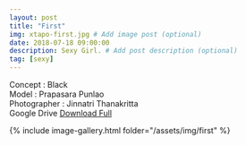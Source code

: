 ```yaml
---
layout: post
title: "First"
img: xtapo-first.jpg # Add image post (optional)
date: 2018-07-18 09:00:00
description: Sexy Girl. # Add post description (optional)
tag: [sexy]
---
```

Concept : Black  
Model : Prapasara Punlao  
Photographer : Jinnatri Thanakritta  
Google Drive [Download Full](http://gestyy.com/e0GxKT)    

{% include image-gallery.html folder="/assets/img/first" %}
